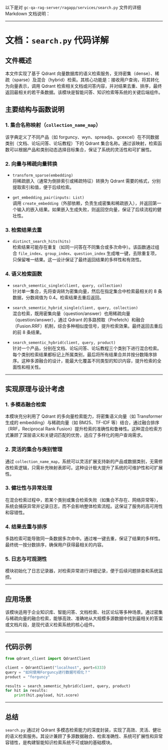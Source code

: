 以下是对 `gc-qa-rag-server/ragapp/services/search.py` 文件的详细 Markdown 文档说明：

---

# 文档：`search.py` 代码详解

## 文件概述

本文件实现了基于 Qdrant 向量数据库的语义检索服务，支持密集（dense）、稀疏（sparse）及混合（hybrid）检索。其核心功能是：接收用户查询，将其转化为向量表示，调用 Qdrant 检索相关文档或问答内容，并对结果去重、排序，最终返回最相关的若干条数据。该模块是智能问答、知识检索等系统的关键后端组件。

## 主要结构与函数说明

### 1. 集合名称映射（`collection_name_map`）

该字典定义了不同产品（如 forguncy、wyn、spreadjs、gcexcel）在不同数据类别（文档、论坛问答、论坛教程）下的 Qdrant 集合名称。通过该映射，检索函数可以根据产品和类别动态选择目标集合，保证了系统的灵活性和可扩展性。

### 2. 向量与稀疏向量转换

-   `transform_sparse(embedding)`  
    将稀疏嵌入（通常为倒排索引或稀疏特征）转换为 Qdrant 需要的格式，分别提取索引和值，便于后续检索。

-   `get_embedding_pair(inputs: List)`  
    调用 `create_embedding`（外部依赖，负责生成密集和稀疏嵌入），并返回第一个输入的嵌入结果。如果嵌入生成失败，则返回空向量，保证了后续流程的健壮性。

### 3. 检索结果去重

-   `distinct_search_hits(hits)`  
    检索结果可能存在重复（如同一问答在不同集合或多次命中）。该函数通过组合 `file_index`、`group_index`、`question_index` 生成唯一键，去除重复项，只保留唯一结果。这一设计保证了最终返回结果的多样性和有效性。

### 4. 语义检索函数

-   `search_sementic_single(client, query, collection)`  
    针对单一集合，先将查询转为密集向量，然后在指定集合中检索最相关的 8 条数据，分数阈值为 0.4。检索结果去重后返回。

-   `search_sementic_hybrid_single(client, query, collection)`  
    混合检索，既用密集向量（question/answer）也用稀疏向量（question/answer），通过 Qdrant 的多路预取（Prefetch）和融合（Fusion.RRF）机制，综合多种相似度信号，提升检索效果。最终返回去重后的前 8 条结果。

-   `search_sementic_hybrid(client, query, product)`  
    针对一个产品，分别在文档、论坛问答、论坛教程三个类别下进行混合检索。每个类别检索结果都标记上所属类别，最后将所有结果合并并按分数降序排序。这种多源融合的设计，能最大化覆盖不同类型的知识内容，提升检索的全面性和相关性。

---

## 实现原理与设计考虑

### 1. 多模态融合检索

本模块充分利用了 Qdrant 的多向量检索能力，将密集语义向量（如 Transformer 生成的 embedding）与稀疏向量（如 BM25、TF-IDF 等）结合，通过融合排序（RRF，Reciprocal Rank Fusion）提升检索的准确性和鲁棒性。这种混合检索方式兼顾了深层语义和关键词匹配的优势，适应了多样化的用户查询需求。

### 2. 灵活的集合与类别管理

通过 `collection_name_map`，系统可以灵活扩展支持新的产品或数据类别，无需修改检索逻辑，只需补充映射表即可。这种设计极大提升了系统的可维护性和可扩展性。

### 3. 健壮性与异常处理

在混合检索过程中，若某个类别或集合检索失败（如集合不存在、网络异常等），系统会捕获异常并记录日志，而不会影响整体检索流程。这保证了服务的高可用性和容错性。

### 4. 结果去重与排序

多路检索可能导致同一条数据多次命中。通过唯一键去重，保证了结果的多样性。最终统一按分数排序，确保用户获得最相关的内容。

### 5. 日志与可观测性

模块初始化了日志记录器，对检索异常进行详细记录，便于后续问题排查和系统监控。

---

## 应用场景

该模块适用于企业知识库、智能问答、文档检索、社区论坛等多种场景。通过密集与稀疏向量的融合检索，能够高效、准确地从大规模多源数据中找到最相关的答案或文档片段，是现代语义检索系统的核心组件。

---

## 代码示例

```python
from qdrant_client import QdrantClient

client = QdrantClient("localhost", port=6333)
query = "如何使用Forguncy进行数据可视化？"
product = "forguncy"

results = search_sementic_hybrid(client, query, product)
for hit in results:
    print(hit.payload, hit.score)
```

---

## 总结

`search.py` 通过对 Qdrant 多模态检索能力的深度封装，实现了高效、灵活、健壮的语义检索服务。其设计兼顾了多源数据融合、检索准确性、系统可扩展性和异常容错性，是构建智能知识检索系统不可或缺的基础模块。
